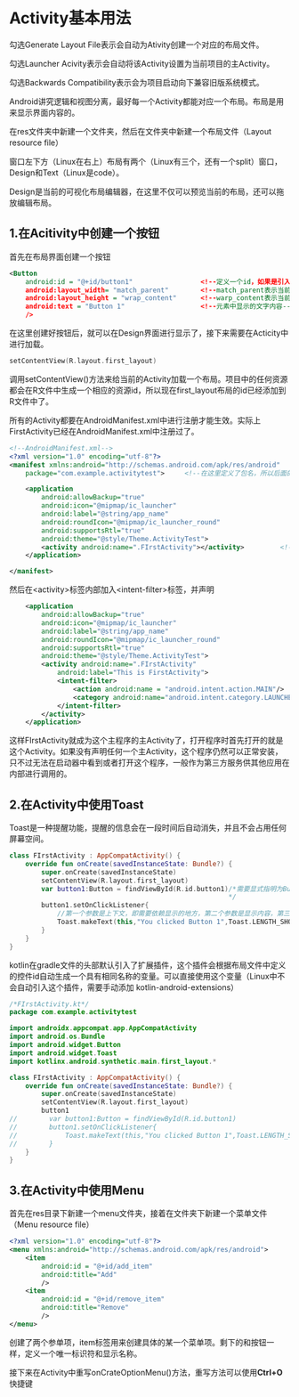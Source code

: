 # Activity基本用法

勾选Generate Layout File表示会自动为Ativity创建一个对应的布局文件。

勾选Launcher Acivity表示会自动将该Activity设置为当前项目的主Activity。

勾选Backwards Compatibility表示会为项目启动向下兼容旧版系统模式。

Android讲究逻辑和视图分离，最好每一个Activity都能对应一个布局。布局是用来显示界面内容的。

在res文件夹中新建一个文件夹，然后在文件夹中新建一个布局文件（Layout resource file）

窗口左下方（Linux在右上）布局有两个（Linux有三个，还有一个split）窗口，Design和Text（Linux是code）。

Design是当前的可视化布局编辑器，在这里不仅可以预览当前的布局，还可以拖放编辑布局。

## 1.在Acitivity中创建一个按钮

首先在布局界面创建一个按钮

```xml
<Button
    android:id = "@+id/button1"					<!--定义一个id，如果是引入一个id则不需要+号-->
    android:layout_width= "match_parent"		<!--match_parent表示当前元素和父元素一样宽-->
    android:layout_height = "wrap_content"		<!--warp_content表示当前元素的高度只要能刚好包含里												 <!--面的内容就行-->
    android:text = "Button 1"					<!--元素中显示的文字内容-->
    />
```

在这里创建好按钮后，就可以在Design界面进行显示了，接下来需要在Acticity中进行加载。

```kotlin
setContentView(R.layout.first_layout)
```

调用setContentView()方法来给当前的Activity加载一个布局。项目中的任何资源都会在R文件中生成一个相应的资源id，所以现在first_layout布局的id已经添加到R文件中了。

所有的Activity都要在AndroidManifest.xml中进行注册才能生效。实际上FirstActivity已经在AndroidManifest.xml中注册过了。

```xml
<!--AndroidManifest.xml-->
<?xml version="1.0" encoding="utf-8"?>
<manifest xmlns:android="http://schemas.android.com/apk/res/android"
    package="com.example.activitytest">		<!--在这里定义了包名，所以后面的注册简写就可以-->

    <application
        android:allowBackup="true"
        android:icon="@mipmap/ic_launcher"
        android:label="@string/app_name"
        android:roundIcon="@mipmap/ic_launcher_round"
        android:supportsRtl="true"
        android:theme="@style/Theme.ActivityTest">
        <activity android:name=".FIrstActivity"></activity>			<!--在这里-->
    </application>

</manifest>
```

然后在\<activity\>标签内部加入\<intent-filter\>标签，并声明

```xml
    <application
        android:allowBackup="true"
        android:icon="@mipmap/ic_launcher"
        android:label="@string/app_name"
        android:roundIcon="@mipmap/ic_launcher_round"
        android:supportsRtl="true"
        android:theme="@style/Theme.ActivityTest">
        <activity android:name=".FIrstActivity"
            android:label="This is FirstActivity">
            <intent-filter>
                <action android:name = "android.intent.action.MAIN"/>
                <category android:name="android.intent.category.LAUNCHER"/>
            </intent-filter>
        </activity>
    </application>
```

这样FIrstActivity就成为这个主程序的主Activity了，打开程序时首先打开的就是这个Activity。如果没有声明任何一个主Activity，这个程序仍然可以正常安装，只不过无法在启动器中看到或者打开这个程序，一般作为第三方服务供其他应用在内部进行调用的。

## 2.在Activity中使用Toast

Toast是一种提醒功能，提醒的信息会在一段时间后自动消失，并且不会占用任何屏幕空间。

```kotlin
class FIrstActivity : AppCompatActivity() {
    override fun onCreate(savedInstanceState: Bundle?) {
        super.onCreate(savedInstanceState)
        setContentView(R.layout.first_layout)
        var button1:Button = findViewById(R.id.button1)/*需要显式指明为Button类型，因为																   *findViewById返回的是一个继承自View的泛型													   *对象，无法进行自动推导。
        											   */
        button1.setOnClickListener{
            //第一个参数是上下文，即需要依赖显示的地方，第二个参数是显示内容，第三个参数是显示时长。
            Toast.makeText(this,"You clicked Button 1",Toast.LENGTH_SHORT).show()
        }
    }
}
```

kotlin在gradle文件的头部默认引入了扩展插件，这个插件会根据布局文件中定义的控件id自动生成一个具有相同名称的变量。可以直接使用这个变量（Linux中不会自动引入这个插件，需要手动添加 kotlin-android-extensions）

```kotlin
/*FIrstActivity.kt*/
package com.example.activitytest

import androidx.appcompat.app.AppCompatActivity
import android.os.Bundle
import android.widget.Button
import android.widget.Toast
import kotlinx.android.synthetic.main.first_layout.*

class FIrstActivity : AppCompatActivity() {
    override fun onCreate(savedInstanceState: Bundle?) {
        super.onCreate(savedInstanceState)
        setContentView(R.layout.first_layout)
        button1
//        var button1:Button = findViewById(R.id.button1)
//        button1.setOnClickListener{
//            Toast.makeText(this,"You clicked Button 1",Toast.LENGTH_SHORT).show()
//        }
    }
}
```

## 3.在Activity中使用Menu

首先在res目录下新建一个menu文件夹，接着在文件夹下新建一个菜单文件（Menu resource file）

```xml
<?xml version="1.0" encoding="utf-8"?>
<menu xmlns:android="http://schemas.android.com/apk/res/android">
    <item
        android:id = "@+id/add_item"
        android:title="Add"
        />
    <item
        android:id = "@+id/remove_item"
        android:title="Remove"
        />
</menu>
```

创建了两个参单项，item标签用来创建具体的某一个菜单项。剩下的和按钮一样，定义一个唯一标识符和显示名称。

接下来在Activity中重写onCrateOptionMenu()方法，重写方法可以使用**Ctrl+O**快捷键